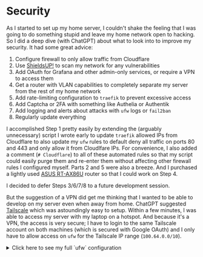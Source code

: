 # Security

As I started to set up my home server, I couldn't shake the feeling that I was going to do something stupid and leave my home network open to hacking. So I did a deep dive (with ChatGPT) about what to look into to improve my security. It had some great advice:

1. Configure firewall to only allow traffic from Cloudflare
2. Use [ShieldsUP!](https://www.grc.com/x/ne.dll?bh0bkyd2) to scan my network for any vulnerabilities
3. Add OAuth for Grafana and other admin-only services, or require a VPN to access them
4. Get a router with VLAN capabilities to completely separate my server from the rest of my home network
5. Add rate-limiting configuration to `traefik` to prevent excessive access
6. Add Captcha or 2FA with something like Authelia or Authentik
7. Add logging and alerts about attacks with `ufw` logs or `fail2ban`
8. Regularly update everything

I accomplished Step 1 pretty easily by extending the (arguably unnecessary) script I wrote early to update `traefik` allowed IPs from Cloudflare to also update my `ufw` rules to default deny all traffic on ports 80 and 443 and only allow it from Cloudlfare IPs. For convenience, I also added a comment (`# Cloudflare`) to all of these automated rules so that my script could easily purge them and re-enter them without affecting other firewall rules I configured myself. Parts 2 and 5 were also a breeze. And I purchased a lightly used [ASUS RT-AX86U](https://www.amazon.com/dp/B0BQ417K47) router so that I could work on Step 4.

I decided to defer Steps 3/6/7/8 to a future development session.

But the suggestion of a VPN did get me thinking that I wanted to be able to develop on my server even when away from home. ChatGPT suggested [Tailscale](https://tailscale.com/) which was astoundingly easy to setup. Within a few minutes, I was able to access my server with my laptop on a hotspot. And because it's a VPN, the access is very secure; I have to login to the same Tailscale account on both machines (which is secured with Google OAuth) and I only have to allow access on `ufw` for the Tailscale IP range (`100.64.0.0/10`).

<details>

<summary>Click here to see my full `ufw` configuration</summary>

```sh
jmassucco@ubuntu-server-1:~/devel/homelab$ sudo ufw status numbered
Status: active

     To                         Action      From
     --                         ------      ----
[ 1] 80/tcp                     ALLOW IN    173.245.48.0/20            # cloudflare
[ 2] 443/tcp                    ALLOW IN    173.245.48.0/20            # cloudflare
[ 3] 80/tcp                     ALLOW IN    103.21.244.0/22            # cloudflare
[ 4] 443/tcp                    ALLOW IN    103.21.244.0/22            # cloudflare
[ 5] 80/tcp                     ALLOW IN    103.22.200.0/22            # cloudflare
[ 6] 443/tcp                    ALLOW IN    103.22.200.0/22            # cloudflare
[ 7] 80/tcp                     ALLOW IN    103.31.4.0/22              # cloudflare
[ 8] 443/tcp                    ALLOW IN    103.31.4.0/22              # cloudflare
[ 9] 80/tcp                     ALLOW IN    141.101.64.0/18            # cloudflare
[10] 443/tcp                    ALLOW IN    141.101.64.0/18            # cloudflare
[11] 80/tcp                     ALLOW IN    108.162.192.0/18           # cloudflare
[12] 443/tcp                    ALLOW IN    108.162.192.0/18           # cloudflare
[13] 80/tcp                     ALLOW IN    190.93.240.0/20            # cloudflare
[14] 443/tcp                    ALLOW IN    190.93.240.0/20            # cloudflare
[15] 80/tcp                     ALLOW IN    188.114.96.0/20            # cloudflare
[16] 443/tcp                    ALLOW IN    188.114.96.0/20            # cloudflare
[17] 80/tcp                     ALLOW IN    197.234.240.0/22           # cloudflare
[18] 443/tcp                    ALLOW IN    197.234.240.0/22           # cloudflare
[19] 80/tcp                     ALLOW IN    198.41.128.0/17            # cloudflare
[20] 443/tcp                    ALLOW IN    198.41.128.0/17            # cloudflare
[21] 80/tcp                     ALLOW IN    162.158.0.0/15             # cloudflare
[22] 443/tcp                    ALLOW IN    162.158.0.0/15             # cloudflare
[23] 80/tcp                     ALLOW IN    104.16.0.0/13              # cloudflare
[24] 443/tcp                    ALLOW IN    104.16.0.0/13              # cloudflare
[25] 80/tcp                     ALLOW IN    104.24.0.0/14              # cloudflare
[26] 443/tcp                    ALLOW IN    104.24.0.0/14              # cloudflare
[27] 80/tcp                     ALLOW IN    172.64.0.0/13              # cloudflare
[28] 443/tcp                    ALLOW IN    172.64.0.0/13              # cloudflare
[29] 80/tcp                     ALLOW IN    131.0.72.0/22              # cloudflare
[30] 443/tcp                    ALLOW IN    131.0.72.0/22              # cloudflare
[31] 22/tcp                     ALLOW IN    10.0.0.0/24                # local ssh
[32] 22/tcp                     ALLOW IN    100.64.0.0/10              # Tailscale ssh
[33] 80/tcp                     ALLOW IN    2400:cb00::/32             # cloudflare
[34] 443/tcp                    ALLOW IN    2400:cb00::/32             # cloudflare
[35] 80/tcp                     ALLOW IN    2405:8100::/32             # cloudflare
[36] 443/tcp                    ALLOW IN    2405:8100::/32             # cloudflare
[37] 80/tcp                     ALLOW IN    2405:b500::/32             # cloudflare
[38] 443/tcp                    ALLOW IN    2405:b500::/32             # cloudflare
[39] 80/tcp                     ALLOW IN    2606:4700::/32             # cloudflare
[40] 443/tcp                    ALLOW IN    2606:4700::/32             # cloudflare
[41] 80/tcp                     ALLOW IN    2803:f800::/32             # cloudflare
[42] 443/tcp                    ALLOW IN    2803:f800::/32             # cloudflare
[43] 80/tcp                     ALLOW IN    2a06:98c0::/29             # cloudflare
[44] 443/tcp                    ALLOW IN    2a06:98c0::/29             # cloudflare
[45] 80/tcp                     ALLOW IN    2c0f:f248::/32             # cloudflare
[46] 443/tcp                    ALLOW IN    2c0f:f248::/32             # cloudflare
```

</details>
